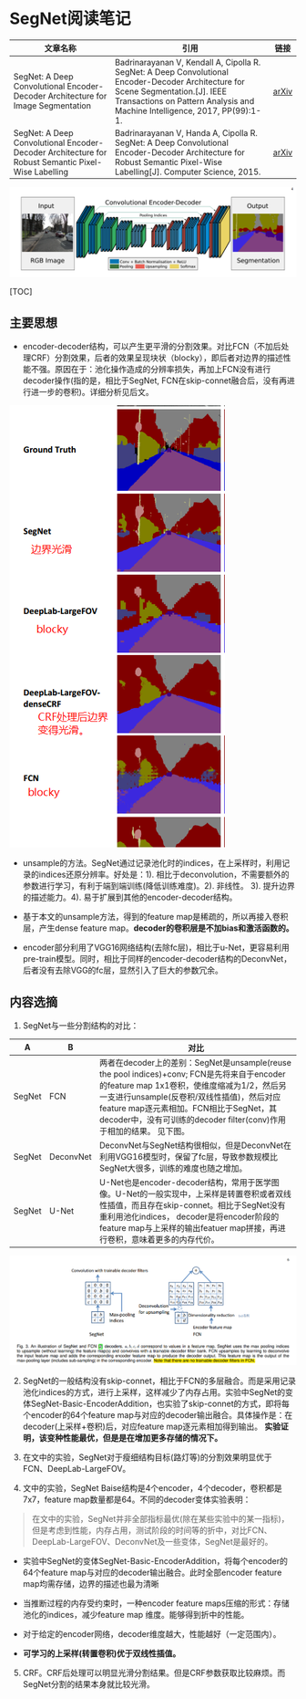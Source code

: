  SegNet阅读笔记
===========

| 文章名称 | 引用 | 链接 |
|--------|--------|----|
|    SegNet: A Deep Convolutional Encoder-Decoder Architecture for Image Segmentation  |   Badrinarayanan V, Kendall A, Cipolla R. SegNet: A Deep Convolutional Encoder-Decoder Architecture for Scene Segmentation.[J]. IEEE Transactions on Pattern Analysis and Machine Intelligence, 2017, PP(99):1-1.     |[arXiv](https://arxiv.org/abs/1511.00561)|
|   SegNet: A Deep Convolutional Encoder-Decoder Architecture for Robust Semantic Pixel-Wise Labelling  |   Badrinarayanan V, Handa A, Cipolla R. SegNet: A Deep Convolutional Encoder-Decoder Architecture for Robust Semantic Pixel-Wise Labelling[J]. Computer Science, 2015.    |[arXiv](https://arxiv.org/pdf/1511.00561)|

![SegNet网络结构图](结构图.png)

[TOC]

## 主要思想

- encoder-decoder结构，可以产生更平滑的分割效果。对比FCN（不加后处理CRF）分割效果，后者的效果呈现块状（blocky），即后者对边界的描述性能不强。原因在于：池化操作造成的分辨率损失，再加上FCN没有进行decoder操作(指的是，相比于SegNet, FCN在skip-connet融合后，没有再进行进一步的卷积)。详细分析见后文。

![分割边界效果对比](分割边界效果对比.png)

- unsample的方法。SegNet通过记录池化时的indices，在上采样时，利用记录的indices还原分辨率。好处是：1). 相比于deconvolution，不需要额外的参数进行学习，有利于端到端训练(降低训练难度)。2). 非线性。 3). 提升边界的描述能力。4). 易于扩展到其他的encoder-decoder结构。

- 基于本文的unsample方法，得到的feature map是稀疏的，所以再接入卷积层，产生dense feature map。**decoder的卷积层是不加bias和激活函数的。**

- encoder部分利用了VGG16网络结构(去除fc层)，相比于u-Net，更容易利用pre-train模型。同时，相比于同样的encoder-decoder结构的DeconvNet，后者没有去除VGG的fc层，显然引入了巨大的参数冗余。

## 内容选摘
1. SegNet与一些分割结构的对比：

| A | B | 对比 |
|---|---|---|
| SegNet| FCN| 两者在decoder上的差别：SegNet是unsample(reuse the pool indices)+conv; FCN是先将来自于encoder的feature map 1x1卷积，使维度缩减为1/2，然后另一支进行unsample(反卷积/双线性插值)，然后对应feature map逐元素相加。FCN相比于SegNet，其decoder中，没有可训练的decoder filter(conv)作用于相加的结果。 见下图。|
| SegNet| DeconvNet| DeconvNet与SegNet结构很相似，但是DeconvNet在利用VGG16模型时，保留了fc层，导致参数规模比SegNet大很多，训练的难度也随之增加。 |
| SegNet| U-Net| U-Net也是encoder-decoder结构，常用于医学图像。U-Net的一般实现中，上采样是转置卷积或者双线性插值，而且存在skip-connet。相比于SegNet没有重利用池化indices， decoder是将encoder阶段的feature map与上采样的输出featuer map拼接，再进行卷积，意味着更多的内存代价。|

![SegNet_vs_FCN in decoder](SegNet_vs_FCN_in_decoder.png)

2. SegNet的一般结构没有skip-connet，相比于FCN的多层融合。而是采用记录池化indices的方式，进行上采样，这样减少了内存占用。实验中SegNet的变体SegNet-Basic-EncoderAddition，也实验了skip-connet的方式，即将每个encoder的64个feature map与对应的decoder输出融合。具体操作是：在decoder(上采样+卷积)后，对应feature map逐元素相加得到输出。
**实验证明，该变种性能最优，但是是在增加更多存储的情况下。**

3. 在文中的实验，SegNet对于瘦细结构目标(路灯等)的分割效果明显优于FCN、DeepLab-LargeFOV。

4. 文中的实验，SegNet Baise结构是4个encoder，4个decoder，卷积都是7x7，feature map数量都是64。不同的decoder变体实验表明：
> 在文中的实验，SegNet并非全部指标最优(除在某些实验中的某一指标)，但是考虑到性能，内存占用，测试阶段的时间等的折中，对比FCN、DeepLab-LargeFOV、DeconvNet及一些变体，SegNet是最好的。
- 实验中SegNet的变体SegNet-Basic-EncoderAddition，将每个encoder的64个feature map与对应的decoder输出融合。此时全部encoder feature map均需存储，边界的描述也最为清晰

- 当推断过程的内存受约束时，一种encoder feature maps压缩的形式：存储池化的indices，减少feature map 维度。能够得到折中的性能。

- 对于给定的encoder网络，decoder维度越大，性能越好（一定范围内）。
- **可学习的上采样(转置卷积)优于双线性插值。**

5. CRF。CRF后处理可以明显光滑分割结果。但是CRF参数获取比较麻烦。而SegNet分割的结果本身就比较光滑。




